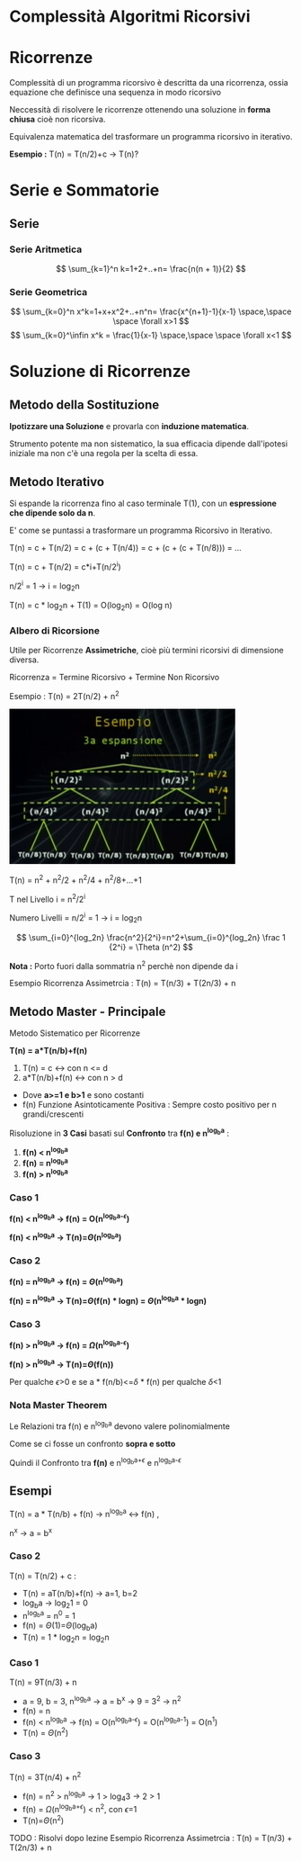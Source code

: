 # Complessità Algoritmi Ricorsivi
# Ricorrenze
Complessità di un programma ricorsivo è descritta da una ricorrenza, ossia equazione che definisce una sequenza in modo ricorsivo 

Neccessità di risolvere le ricorrenze ottenendo una soluzione in **forma chiusa** cioè non ricorsiva.

Equivalenza matematica del trasformare un programma ricorsivo in iterativo.

**Esempio :** T(n) = T(n/2)+c -> T(n)?

# Serie e Sommatorie
## Serie
### Serie Aritmetica

$$
\sum_{k=1}^n k=1+2+..+n= \frac{n(n + 1)}{2}
$$

### Serie Geometrica

$$
\sum_{k=0}^n x^k=1+x+x^2+..+n^n= \frac{x^{n+1}-1}{x-1}  \space,\space \space \forall x>1
$$
$$
\sum_{k=0}^\infin x^k = \frac{1}{x-1}  \space,\space \space \forall x<1
$$

# Soluzione di Ricorrenze
## Metodo della Sostituzione
**Ipotizzare una Soluzione** e provarla con **induzione matematica**.

Strumento potente ma non sistematico, la sua efficacia dipende dall'ipotesi iniziale ma non c'è una regola per la scelta di essa.

## Metodo Iterativo
Si espande la ricorrenza fino al caso terminale T(1), con un **espressione che dipende solo da n**. 

E' come se puntassi a trasformare un programma Ricorsivo in Iterativo.

T(n) = c + T(n/2) = c + (c + T(n/4)) = c + (c + (c + T(n/8))) = ... 

T(n) = c + T(n/2) = c*i+T(n/2<sup>i</sup>)

n/2<sup>i</sup> = 1 -> i = log<sub>2</sub>n

T(n) = c * log<sub>2</sub>n + T(1) = O(log<sub>2</sub>n) = O(log n)

### Albero di Ricorsione
Utile per Ricorrenze **Assimetriche**, cioè più termini ricorsivi di dimensione diversa.

Ricorrenza = Termine Ricorsivo + Termine Non Ricorsivo

Esempio : T(n) = 2T(n/2) + n<sup>2</sup>

![alt text](img\AlberoRicorsivo.png)

T(n) = n<sup>2</sup> + n<sup>2</sup>/2 + n<sup>2</sup>/4 + n<sup>2</sup>/8+...+1

T nel Livello i = n<sup>2</sup>/2<sup>i</sup>

Numero Livelli = n/2<sup>i</sup> = 1 -> i = log<sub>2</sub>n

$$
\sum_{i=0}^{log_2n} \frac{n^2}{2^i}=n^2+\sum_{i=0}^{log_2n} \frac 1 {2^i} = \Theta (n^2)
$$

**Nota :** Porto fuori dalla sommatria n<sup>2</sup> perchè non dipende da i

Esempio Ricorrenza Assimetrcia : T(n) = T(n/3) + T(2n/3) + n 

## Metodo Master - Principale
Metodo Sistematico per Ricorrenze 

**T(n) = a*T(n/b)+f(n)**
1. T(n) = c <-> con  n <= d
2. a*T(n/b)+f(n) <-> con  n > d

- Dove **a>=1 e b>1** e sono costanti
- f(n) Funzione Asintoticamente Positiva : Sempre costo positivo per n grandi/crescenti

Risoluzione in **3 Casi** basati sul **Confronto** tra **f(n) e n<sup>log<sub>b</sub>a</sup>** :
1. **f(n) < n<sup>log<sub>b</sub>a</sup>**
2. **f(n) = n<sup>log<sub>b</sub>a</sup>**
3. **f(n) > n<sup>log<sub>b</sub>a</sup>**

### Caso 1 
**f(n) < n<sup>log<sub>b</sub>a</sup> -> f(n) = O(n<sup>log<sub>b</sub>a-$\epsilon$</sup>)**

**f(n) < n<sup>log<sub>b</sub>a</sup> -> T(n)=$\Theta$(n<sup>log<sub>b</sub>a</sup>)** 

### Caso 2
**f(n) = n<sup>log<sub>b</sub>a</sup> -> f(n) = $\Theta$(n<sup>log<sub>b</sub>a</sup>)**

**f(n) = n<sup>log<sub>b</sub>a</sup> -> T(n)=$\Theta$(f(n) * logn) = $\Theta$(n<sup>log<sub>b</sub>a</sup> * logn)** 

### Caso 3
**f(n) > n<sup>log<sub>b</sub>a</sup> -> f(n) = $\Omega$(n<sup>log<sub>b</sub>a-$\epsilon$</sup>)**

**f(n) > n<sup>log<sub>b</sub>a</sup> -> T(n)=$\Theta$(f(n))** 

Per qualche $\epsilon$>0 e se a * f(n/b)<=$\delta$ * f(n) per qualche $\delta$<1 

### Nota Master Theorem
Le Relazioni tra f(n) e n<sup>log<sub>b</sub>a</sup> devono valere polinomialmente

Come se ci fosse un confronto **sopra e sotto**

Quindi il Confronto tra **f(n)** e 
n<sup>log<sub>b</sub>a+$\epsilon$</sup> e n<sup>log<sub>b</sub>a-$\epsilon$</sup>

## Esempi
T(n) = a * T(n/b) + f(n) -> n<sup>log<sub>b</sub>a</sup> <-> f(n) , 

n<sup>x</sup> -> a = b<sup>x</sup>

### Caso 2
T(n) = T(n/2) + c :
- T(n) = aT(n/b)+f(n) -> a=1, b=2
- log<sub>b</sub>a -> log<sub>2</sub>1 = 0 
- n<sup>log<sub>b</sub>a</sup> = n<sup>0</sup> = 1
- f(n) = $\Theta$(1)=$\Theta$(log<sub>b</sub>a)
- T(n) = 1 * log<sub>2</sub>n = log<sub>2</sub>n

### Caso 1
T(n) = 9T(n/3) + n
- a = 9, b = 3, n<sup>log<sub>b</sub>a</sup> -> a = b<sup>x</sup> -> 9 = 3<sup>2</sup> -> n<sup>2</sup>
- f(n) = n
- f(n) < n<sup>log<sub>b</sub>a</sup> -> f(n) = O(n<sup>log<sub>b</sub>a-$\epsilon$</sup>) = O(n<sup>log<sub>b</sub>a-1</sup>) = O(n<sup>1</sup>) 
- T(n) = $\Theta$(n<sup>2</sup>)

### Caso 3
T(n) = 3T(n/4) + n<sup>2</sup>
- f(n) = n<sup>2</sup> > n<sup>log<sub>b</sub>a</sup> -> 1 > log<sub>4</sub>3 -> 2 > 1
- f(n) = $\Omega$(n<sup>log<sub>b</sub>a+$\epsilon$</sup>) < n<sup>2</sup>, con $\epsilon$=1
- T(n)=$\Theta$(n<sup>2</sup>)



TODO : Risolvi dopo lezine Esempio Ricorrenza Assimetrcia : T(n) = T(n/3) + T(2n/3) + n 
